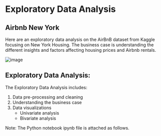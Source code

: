 # Exploratory Data Analysis

## Airbnb New York
Here are an exploratory data analysis on the AirBnB dataset from Kaggle focusing on New York Housing. The business case is understanding the different insights and factors affecting housing prices and Airbnb rentals. 

![image](https://github.com/anujgarlapati/airbnb_ny/assets/59670482/7575597b-2f9a-4a14-9a69-2a5f5673efe9)


## Exploratory Data Analysis:
The Exploratory Data Analysis includes:
1) Data pre-processing and cleaning
2) Understanding the business case
3) Data visualizations
   - Univariate analysis
   - Bivariate analysis
  
Note: The Python notebook ipynb file is attached as follows. 
 
